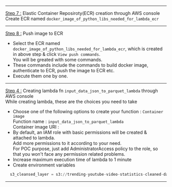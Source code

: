----------------------------------------------------------------------------------------------------------
<ins>Step 7 :</ins> Elastic Container Reposiroty(ECR) creation through AWS console</br>
Create ECR named `docker_image_of_python_libs_needed_for_lambda_ecr`

----------------------------------------------------------------------------------------------------------
<ins>Step 8 :</ins> Push image to ECR</br>
- Select the ECR named `docker_image_of_python_libs_needed_for_lambda_ecr`, which is created in above step & click `View push commands`.</br>
  You will be greated with some commands.</br>
- These commands include the commands to build docker image, authenticate to ECR, push the image to ECR etc.</br>
- Execute them one by one.

----------------------------------------------------------------------------------------------------------
<ins>Step 4 :</ins> Creating lambda fn `input_data_json_to_parquet_lambda` through AWS console</br>
While creating lambda, these are the choices you need to take</br>
- Choose one of the following options to create your function : `Container image`</br>
  Function name : `input_data_json_to_parquet_lambda`</br>
  Container image URI :
- By default, an IAM role with basic permissions will be created & attached to lambda.</br>
  Add more permissions to it according to your need.</br>
  For POC purpose, just add AdministratorAccess policy to the role, so that you won't face any permission related problems.
- Increase maximum execution time of lambda to 1 minute
- Create environment variables</br>
```python
  s3_cleansed_layer = s3://trending-youtube-video-statistics-cleaned-data-heidi
```

----------------------------------------------------------------------------------------------------------
